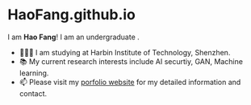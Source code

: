 # HaoFang.github.io

I am **Hao Fang**! I am an undergraduate .
- 👨🏼‍🎓 I am studying at Harbin Institute of Technology, Shenzhen.
- 📚️ My current research interests include AI securtiy, GAN, Machine learning.
- 📫 Please visit my [porfolio website](https://ffhibnese.github.io/) for my detailed information and contact.

